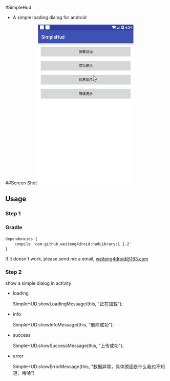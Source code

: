 #SimpleHud
- A simple loading dialog for android

##Screen Shot
![Alt text](screen.gif)

## Usage

### Step 1

### Gradle

	dependencies {
	    compile 'com.github.weiteng4droid:hudLibrary:1.1.2'
	}

If it doesn't work, please send me a email, weiteng4droid@163.com

### Step 2
show a simple dialog in activity

* loading

	SimpleHUD.showLoadingMessage(this, "正在加载");
	
* info

	SimpleHUD.showInfoMessage(this, "删除成功");

* success

	SimpleHUD.showSuccessMessage(this, "上传成功");
	
* error

	SimpleHUD.showErrorMessage(this, "数据异常，具体原因是什么我也不知道，哈哈")